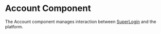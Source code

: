 # Account Component

The Account component manages interaction between [SuperLogin](superlogin.md) and the platform.


